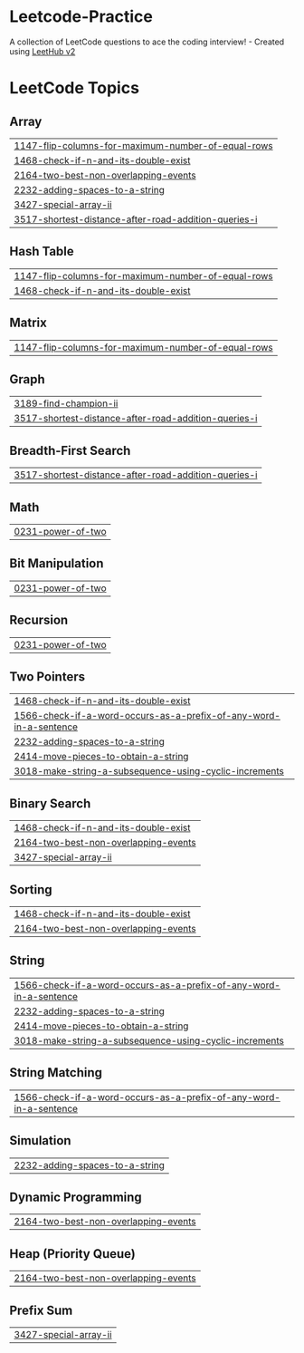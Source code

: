 # Leetcode-Practice
A collection of LeetCode questions to ace the coding interview! - Created using [LeetHub v2](https://github.com/arunbhardwaj/LeetHub-2.0)

<!---LeetCode Topics Start-->
# LeetCode Topics
## Array
|  |
| ------- |
| [1147-flip-columns-for-maximum-number-of-equal-rows](https://github.com/MahiTyagi30/Leetcode-Practice/tree/master/1147-flip-columns-for-maximum-number-of-equal-rows) |
| [1468-check-if-n-and-its-double-exist](https://github.com/MahiTyagi30/Leetcode-Practice/tree/master/1468-check-if-n-and-its-double-exist) |
| [2164-two-best-non-overlapping-events](https://github.com/MahiTyagi30/Leetcode-Practice/tree/master/2164-two-best-non-overlapping-events) |
| [2232-adding-spaces-to-a-string](https://github.com/MahiTyagi30/Leetcode-Practice/tree/master/2232-adding-spaces-to-a-string) |
| [3427-special-array-ii](https://github.com/MahiTyagi30/Leetcode-Practice/tree/master/3427-special-array-ii) |
| [3517-shortest-distance-after-road-addition-queries-i](https://github.com/MahiTyagi30/Leetcode-Practice/tree/master/3517-shortest-distance-after-road-addition-queries-i) |
## Hash Table
|  |
| ------- |
| [1147-flip-columns-for-maximum-number-of-equal-rows](https://github.com/MahiTyagi30/Leetcode-Practice/tree/master/1147-flip-columns-for-maximum-number-of-equal-rows) |
| [1468-check-if-n-and-its-double-exist](https://github.com/MahiTyagi30/Leetcode-Practice/tree/master/1468-check-if-n-and-its-double-exist) |
## Matrix
|  |
| ------- |
| [1147-flip-columns-for-maximum-number-of-equal-rows](https://github.com/MahiTyagi30/Leetcode-Practice/tree/master/1147-flip-columns-for-maximum-number-of-equal-rows) |
## Graph
|  |
| ------- |
| [3189-find-champion-ii](https://github.com/MahiTyagi30/Leetcode-Practice/tree/master/3189-find-champion-ii) |
| [3517-shortest-distance-after-road-addition-queries-i](https://github.com/MahiTyagi30/Leetcode-Practice/tree/master/3517-shortest-distance-after-road-addition-queries-i) |
## Breadth-First Search
|  |
| ------- |
| [3517-shortest-distance-after-road-addition-queries-i](https://github.com/MahiTyagi30/Leetcode-Practice/tree/master/3517-shortest-distance-after-road-addition-queries-i) |
## Math
|  |
| ------- |
| [0231-power-of-two](https://github.com/MahiTyagi30/Leetcode-Practice/tree/master/0231-power-of-two) |
## Bit Manipulation
|  |
| ------- |
| [0231-power-of-two](https://github.com/MahiTyagi30/Leetcode-Practice/tree/master/0231-power-of-two) |
## Recursion
|  |
| ------- |
| [0231-power-of-two](https://github.com/MahiTyagi30/Leetcode-Practice/tree/master/0231-power-of-two) |
## Two Pointers
|  |
| ------- |
| [1468-check-if-n-and-its-double-exist](https://github.com/MahiTyagi30/Leetcode-Practice/tree/master/1468-check-if-n-and-its-double-exist) |
| [1566-check-if-a-word-occurs-as-a-prefix-of-any-word-in-a-sentence](https://github.com/MahiTyagi30/Leetcode-Practice/tree/master/1566-check-if-a-word-occurs-as-a-prefix-of-any-word-in-a-sentence) |
| [2232-adding-spaces-to-a-string](https://github.com/MahiTyagi30/Leetcode-Practice/tree/master/2232-adding-spaces-to-a-string) |
| [2414-move-pieces-to-obtain-a-string](https://github.com/MahiTyagi30/Leetcode-Practice/tree/master/2414-move-pieces-to-obtain-a-string) |
| [3018-make-string-a-subsequence-using-cyclic-increments](https://github.com/MahiTyagi30/Leetcode-Practice/tree/master/3018-make-string-a-subsequence-using-cyclic-increments) |
## Binary Search
|  |
| ------- |
| [1468-check-if-n-and-its-double-exist](https://github.com/MahiTyagi30/Leetcode-Practice/tree/master/1468-check-if-n-and-its-double-exist) |
| [2164-two-best-non-overlapping-events](https://github.com/MahiTyagi30/Leetcode-Practice/tree/master/2164-two-best-non-overlapping-events) |
| [3427-special-array-ii](https://github.com/MahiTyagi30/Leetcode-Practice/tree/master/3427-special-array-ii) |
## Sorting
|  |
| ------- |
| [1468-check-if-n-and-its-double-exist](https://github.com/MahiTyagi30/Leetcode-Practice/tree/master/1468-check-if-n-and-its-double-exist) |
| [2164-two-best-non-overlapping-events](https://github.com/MahiTyagi30/Leetcode-Practice/tree/master/2164-two-best-non-overlapping-events) |
## String
|  |
| ------- |
| [1566-check-if-a-word-occurs-as-a-prefix-of-any-word-in-a-sentence](https://github.com/MahiTyagi30/Leetcode-Practice/tree/master/1566-check-if-a-word-occurs-as-a-prefix-of-any-word-in-a-sentence) |
| [2232-adding-spaces-to-a-string](https://github.com/MahiTyagi30/Leetcode-Practice/tree/master/2232-adding-spaces-to-a-string) |
| [2414-move-pieces-to-obtain-a-string](https://github.com/MahiTyagi30/Leetcode-Practice/tree/master/2414-move-pieces-to-obtain-a-string) |
| [3018-make-string-a-subsequence-using-cyclic-increments](https://github.com/MahiTyagi30/Leetcode-Practice/tree/master/3018-make-string-a-subsequence-using-cyclic-increments) |
## String Matching
|  |
| ------- |
| [1566-check-if-a-word-occurs-as-a-prefix-of-any-word-in-a-sentence](https://github.com/MahiTyagi30/Leetcode-Practice/tree/master/1566-check-if-a-word-occurs-as-a-prefix-of-any-word-in-a-sentence) |
## Simulation
|  |
| ------- |
| [2232-adding-spaces-to-a-string](https://github.com/MahiTyagi30/Leetcode-Practice/tree/master/2232-adding-spaces-to-a-string) |
## Dynamic Programming
|  |
| ------- |
| [2164-two-best-non-overlapping-events](https://github.com/MahiTyagi30/Leetcode-Practice/tree/master/2164-two-best-non-overlapping-events) |
## Heap (Priority Queue)
|  |
| ------- |
| [2164-two-best-non-overlapping-events](https://github.com/MahiTyagi30/Leetcode-Practice/tree/master/2164-two-best-non-overlapping-events) |
## Prefix Sum
|  |
| ------- |
| [3427-special-array-ii](https://github.com/MahiTyagi30/Leetcode-Practice/tree/master/3427-special-array-ii) |
<!---LeetCode Topics End-->